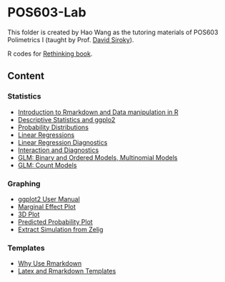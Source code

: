 # POS603-Lab

This folder is created by Hao Wang as the tutoring materials of POS603 Polimetrics I (taught by Prof. [David Siroky](http://davidsiroky.faculty.asu.edu/)). 

R codes for [Rethinking book](http://xcelab.net/rm/statistical-rethinking/).


## Content
### Statistics
 - [Introduction to Rmarkdown and Data manipulation in R](https://github.com/haowang666/POS603-Lab/tree/master/Lab%201)
 - [Descriptive Statistics and ggplo2](https://github.com/haowang666/POS603-Lab/tree/master/Lab%202)
 - [Probability Distributions](https://github.com/haowang666/POS603-Lab/tree/master/Lab%203)
 - [Linear Regressions](https://github.com/haowang666/POS603-Lab/tree/master/Lab%204)
 - [Linear Regression Diagnostics](https://github.com/haowang666/POS603-Lab/tree/master/Lab%205)
 - [Interaction and Diagnostics](https://github.com/haowang666/POS603-Lab/tree/master/Lab%207)
 - [GLM: Binary and Ordered Models, Multinomial Models](https://github.com/haowang666/POS603-Lab/tree/master/Lab%206)
 - [GLM: Count Models](https://github.com/haowang666/POS603-Lab/tree/master/Lab%208)

### Graphing
 - [ggplot2 User Manual](http://ggplot2.org)
 - [Marginal Effect Plot](https://github.com/haowang666/POS603-Lab/blob/master/Lab%207/lab7.Rmd)
 - [3D Plot](https://github.com/haowang666/POS603-Lab/blob/master/Lab%202/3d%20plot.Rmd)
 - [Predicted Probability Plot](https://github.com/haowang666/POS603-Lab/blob/master/Lab%206/PA-Chp7-Plot.Rmd)
 - [Extract Simulation from Zelig](http://www.haowang.pw/blog/Extract-Zelig-Simulation/)

### Templates
- [Why Use Rmarkdown](https://yihui.name/en/2012/06/enjoyable-reproducible-research/)
- [Latex and Rmarkdown Templates](https://github.com/haowang666/LaTeX-examples)



